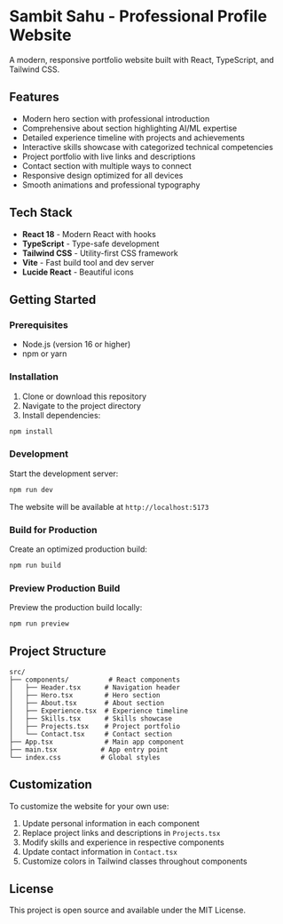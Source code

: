 # Sambit Sahu - Professional Profile Website

A modern, responsive portfolio website built with React, TypeScript, and Tailwind CSS.

## Features

- Modern hero section with professional introduction
- Comprehensive about section highlighting AI/ML expertise
- Detailed experience timeline with projects and achievements
- Interactive skills showcase with categorized technical competencies
- Project portfolio with live links and descriptions
- Contact section with multiple ways to connect
- Responsive design optimized for all devices
- Smooth animations and professional typography

## Tech Stack

- **React 18** - Modern React with hooks
- **TypeScript** - Type-safe development
- **Tailwind CSS** - Utility-first CSS framework
- **Vite** - Fast build tool and dev server
- **Lucide React** - Beautiful icons

## Getting Started

### Prerequisites

- Node.js (version 16 or higher)
- npm or yarn

### Installation

1. Clone or download this repository
2. Navigate to the project directory
3. Install dependencies:

```bash
npm install
```

### Development

Start the development server:

```bash
npm run dev
```

The website will be available at `http://localhost:5173`

### Build for Production

Create an optimized production build:

```bash
npm run build
```

### Preview Production Build

Preview the production build locally:

```bash
npm run preview
```

## Project Structure

```
src/
├── components/          # React components
│   ├── Header.tsx      # Navigation header
│   ├── Hero.tsx        # Hero section
│   ├── About.tsx       # About section
│   ├── Experience.tsx  # Experience timeline
│   ├── Skills.tsx      # Skills showcase
│   ├── Projects.tsx    # Project portfolio
│   └── Contact.tsx     # Contact section
├── App.tsx             # Main app component
├── main.tsx           # App entry point
└── index.css          # Global styles

```

## Customization

To customize the website for your own use:

1. Update personal information in each component
2. Replace project links and descriptions in `Projects.tsx`
3. Modify skills and experience in respective components
4. Update contact information in `Contact.tsx`
5. Customize colors in Tailwind classes throughout components

## License

This project is open source and available under the MIT License.